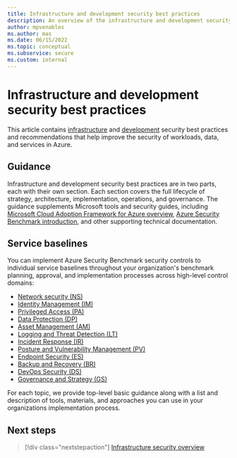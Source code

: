 ```yaml
---
title: Infrastructure and development security best practices
description: An overview of the infrastructure and development security best practices.
author: mpvenables
ms.author: mas
ms.date: 06/15/2022
ms.topic: conceptual
ms.subservice: secure
ms.custom: internal
---
```


# Infrastructure and development security best practices

This article contains [infrastructure](infrastructure-security-overview.md) and [development](development-security-strategy-overview.md) security best practices and recommendations that help improve the security of workloads, data, and services in Azure.

## Guidance

Infrastructure and development security best practices are in two parts, each with their own section. Each section covers the full lifecycle of strategy, architecture, implementation, operations, and governance. The guidance supplements Microsoft tools and security guides, including [Microsoft Cloud Adoption Framework for Azure overview](../overview.md), [Azure Security Benchmark introduction](/security/benchmark/azure/introduction), and other supporting technical documentation.

## Service baselines

You can implement Azure Security Benchmark security controls to individual service baselines throughout your organization's benchmark planning, approval, and implementation processes across high-level control domains:

- [Network security (NS)](/security/benchmark/azure/security-controls-v3-network-security)
- [Identity Management (IM)](/security/benchmark/azure/security-controls-v3-identity-management)
- [Privileged Access (PA)](/security/benchmark/azure/security-controls-v3-privileged-access)
- [Data Protection (DP)](/security/benchmark/azure/security-controls-v3-data-protection)
- [Asset Management (AM)](/security/benchmark/azure/security-controls-v3-asset-management)
- [Logging and Threat Detection (LT)](/security/benchmark/azure/security-controls-v2-logging-threat-detection)
- [Incident Response (IR)](/security/benchmark/azure/security-controls-v3-incident-response)
- [Posture and Vulnerability Management (PV)](/security/benchmark/azure/security-controls-v3-posture-vulnerability-management)
- [Endpoint Security (ES)](/security/benchmark/azure/security-controls-v3-endpoint-security)
- [Backup and Recovery (BR)](/security/benchmark/azure/security-controls-v3-backup-recovery)
- [DevOps Security (DS)](/security/benchmark/azure/security-controls-v3-devops-security)
- [Governance and Strategy (GS)](/security/benchmark/azure/security-controls-v3-governance-strategy)

For each topic, we provide top-level basic guidance along with a list and description of tools, materials, and approaches you can use in your organizations implementation process.

## Next steps

> [!div class="nextstepaction"]
> [Infrastructure security overview](infrastructure-security-overview.md)
